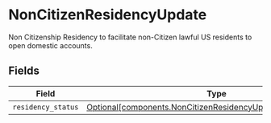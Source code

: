 # NonCitizenResidencyUpdate

Non Citizenship Residency to facilitate non-Citizen lawful US residents to open domestic accounts.


## Fields

| Field                                                                                                                                | Type                                                                                                                                 | Required                                                                                                                             | Description                                                                                                                          | Example                                                                                                                              |
| ------------------------------------------------------------------------------------------------------------------------------------ | ------------------------------------------------------------------------------------------------------------------------------------ | ------------------------------------------------------------------------------------------------------------------------------------ | ------------------------------------------------------------------------------------------------------------------------------------ | ------------------------------------------------------------------------------------------------------------------------------------ |
| `residency_status`                                                                                                                   | [Optional[components.NonCitizenResidencyUpdateResidencyStatus]](../../models/components/noncitizenresidencyupdateresidencystatus.md) | :heavy_minus_sign:                                                                                                                   | N/A                                                                                                                                  | US_PERMANENT_RESIDENT                                                                                                                |